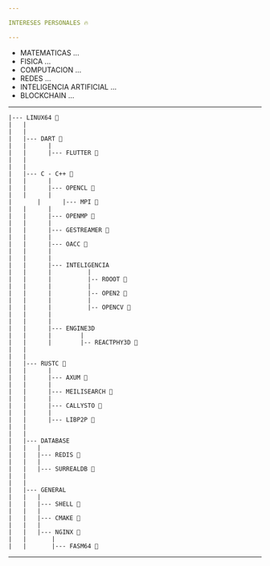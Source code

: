 ```yaml
---

INTERESES PERSONALES 🔥

---
```


- MATEMATICAS ...
- FISICA ...
- COMPUTACION ...
- REDES ...
- INTELIGENCIA ARTIFICIAL ...
- BLOCKCHAIN ...

---

	|--- LINUX64 🌱
	|	|
	|	|
	|	|--- DART 🌱
	|	|      |
	|	|      |--- FLUTTER 🌱
	|	|
	|	|
	|	|--- C - C++ 🌱
	|	|      |
	|	|      |--- OPENCL 🌱
	|	|      |
	|       |      |--- MPI 🌱
	|	|      |
	|	|      |--- OPENMP 🌱
	|	|      |
	|	|      |--- GESTREAMER 🌱
	|	|      |
	|	|      |--- OACC 🌱
	|	|      |
	|	|      |
	|	|      |--- INTELIGENCIA
	|	|      |          |
	|	|      |          |-- ROOOT 🌱
	|	|      |          |
	|	|      |          |-- OPEN2 🌱
	|	|      |          |
	|	|      |          |-- OPENCV 🌱
	|	|      |
	|	|      |
	|	|      |--- ENGINE3D 
	|	|      |        |
	|	|      |        |-- REACTPHY3D 🌱
	|	|
	|	|
	|	|--- RUSTC 🌱
	|	|      |
	|	|      |--- AXUM 🌱
	|	|      |
	|	|      |--- MEILISEARCH 🌱
	|	|      |
	|	|      |--- CALLYSTO 🌱
	|	|      |
	|	|      |--- LIBP2P 🌱
	|	|
	|	|
	|	|--- DATABASE
	|	|	|
	|	|	|--- REDIS 🌱
	|	|	|
	|	|	|--- SURREALDB 🌱
	|	|
	|	|
	|	|--- GENERAL
	|	|	|
	|	|	|--- SHELL 🌱
	|	|	|
	|	|	|--- CMAKE 🌱
	|	|	|
	|	|	|--- NGINX 🌱
	|	|       |
	|	|       |--- FASM64 🌱

---
